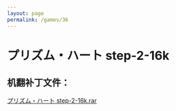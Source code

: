 ```yaml
---
layout: page
permalink: /games/36
---
```



# プリズム・ハート step-2-16k

## 机翻补丁文件：

[プリズム・ハート step-2-16k.rar](../resources/%E3%83%97%E3%83%AA%E3%82%BA%E3%83%A0%E3%83%BB%E3%83%8F%E3%83%BC%E3%83%88%20step-2-16k.rar)

 

